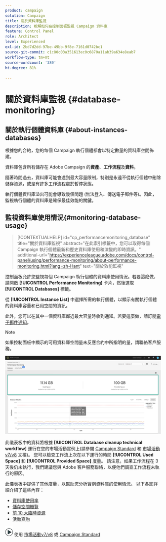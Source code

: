```yaml
---
product: campaign
solution: Campaign
title: 關於資料庫監視
description: 瞭解如何在控制面板監視 Campaign 資料庫
feature: Control Panel
role: Architect
level: Experienced
exl-id: 2bd7d2dd-97be-49bb-9f8e-7161d0742bc1
source-git-commit: c1c80c03a351613ec0c6870a11ab39a634e8eab7
workflow-type: tm+mt
source-wordcount: '380'
ht-degree: 81%

---
```


# 關於資料庫監視 {#database-monitoring}

## 關於執行個體資料庫 {#about-instances-databases}

根據您的合約，您的每個 Campaign 執行個體都會以特定數量的資料庫空間佈建。

資料庫包含所有儲存在 Adobe Campaign 的&#x200B;**資產**、**工作流程**&#x200B;及&#x200B;**資料**。

隨著時間過去，資料庫可能會達到最大容量限制，特別是永遠不從執行個體中刪除儲存資源，或是有許多工作流程處於暫停狀態。

執行個體資料庫溢出可能會導致幾個問題 (無法登入、傳送電子郵件等)。因此，監視執行個體的資料庫是確保最佳效能的關鍵。

## 監視資料庫使用情況{#monitoring-database-usage}

>[!CONTEXTUALHELP]
>id="cp_performancemonitoring_database"
>title="關於資料庫監視"
>abstract="在此索引標籤中，您可以取得每個 Campaign 執行個體最新和歷史資料庫使用和演變的即時資訊。"
>additional-url="https://experienceleague.adobe.com/docs/control-panel/using/performance-monitoring/about-performance-monitoring.html?lang=zh-Hant" text="關於效能監視"

控制面板允許您監視每個 Campaign 執行個體的資料庫使用情況。若要這麼做，請開啟 **[!UICONTROL Performance Monitoring]** 卡片，然後選取 **[!UICONTROL Databases]** 標籤。

從 **[!UICONTROL Instance List]** 中選擇所需的執行個體，以顯示有關執行個體的資料庫容量和已用空間的資訊。

此外，您可以在其中一個資料庫鄰近最大容量時收到通知。若要這麼做，請訂閱[電子郵件通知](../../performance-monitoring/using/email-alerting.md)。

>[!NOTE]
>
>如果控制面板中顯示的可用資料庫空間量未反應合約中所指明的量，請聯絡客戶服務。

![](assets/databases_dashboard.png)

此儀表板中的資料將根據 **[!UICONTROL Database cleanup technical workflow]** 運行在您的市場活動實例上(請參閱 [Campaign Standard](https://experienceleague.adobe.com/docs/campaign-standard/using/administrating/application-settings/technical-workflows.html?lang=zh-Hant#list-of-technical-workflows) 和 [市場活動v7/v8](https://experienceleague.adobe.com/docs/campaign-classic/using/monitoring-campaign-classic/data-processing/database-cleanup-workflow.html?lang=zh-Hant) 文檔)。 您可以檢查工作流上次在以下運行的時間 **[!UICONTROL Used Space]** 和 **[!UICONTROL Provided Space]** 度量。 請注意，如果工作流程在 3 天後仍未執行，我們建議您與 Adobe 客戶服務聯絡，以便他們調查工作流程未執行的原因。

此儀表板中提供了其他度量，以幫助您分析實例資料庫的使用情況。 以下各節詳細介紹了這些內容：

* [資料庫使用率](../../performance-monitoring/using/database-utilization.md)
* [儲存空間概覽](../../performance-monitoring/using/database-storage-overview.md)
* [前 10 大臨時資源](../../performance-monitoring/using/database-top-ten-resources.md)
* [活動查詢](../../performance-monitoring/using/database-active-queries.md)

![](assets/do-not-localize/how-to-video.png) 使用 [市場活動v7/v8](https://experienceleague.adobe.com/docs/campaign-classic-learn/control-panel/performance-monitoring/monitoring-databases.html?lang=zh-Hant#performance-monitoring) 或 [Campaign Standard](https://experienceleague.adobe.com/docs/campaign-standard-learn/control-panel/performance-monitoring/monitoring-databases.html?lang=zh-Hant#performance-monitoring)
